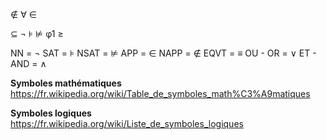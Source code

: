 
∉   ∀   ∈

⊆ ¬ ⊧ ⊭ φ1 ≥

NN = ¬
SAT = ⊧
NSAT = ⊭
APP = ∈
NAPP = ∉
EQVT = ≡
OU - OR = ∨
ET - AND = ∧

**Symboles mathématiques**
https://fr.wikipedia.org/wiki/Table_de_symboles_math%C3%A9matiques

**Symboles logiques**
https://fr.wikipedia.org/wiki/Liste_de_symboles_logiques




